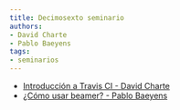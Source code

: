 ```yaml
---
title: Decimosexto seminario
authors:
- David Charte
- Pablo Baeyens
tags:
- seminarios
---
```

  * [Introducción a Travis CI - David Charte](https://github.com/fdavidcl/example-ci)
  * [¿Cómo usar beamer? - Pablo Baeyens](https://github.com/libreim/beamer)
